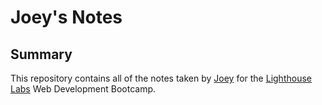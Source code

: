 # Joey's Notes

## Summary 

This repository contains all of the notes taken by [Joey](https://github.com/joeykishiuchi) for the [Lighthouse Labs](https://www.lighthouselabs.ca/) Web Development Bootcamp.
